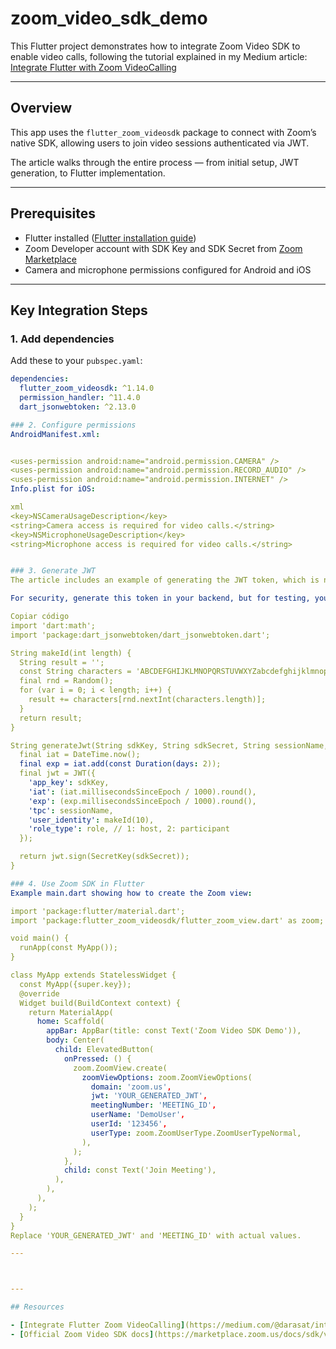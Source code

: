 
# zoom_video_sdk_demo

This Flutter project demonstrates how to integrate Zoom Video SDK to enable video calls, following the tutorial explained in my Medium article:  
[Integrate Flutter with Zoom VideoCalling](https://medium.com/@darasat/integratar-flutter-zoom-videocalling-960dbec5b8f7)

---

## Overview

This app uses the `flutter_zoom_videosdk` package to connect with Zoom’s native SDK, allowing users to join video sessions authenticated via JWT.

The article walks through the entire process — from initial setup, JWT generation, to Flutter implementation.

---

## Prerequisites

- Flutter installed ([Flutter installation guide](https://flutter.dev/docs/get-started/install))  
- Zoom Developer account with SDK Key and SDK Secret from [Zoom Marketplace](https://marketplace.zoom.us/)  
- Camera and microphone permissions configured for Android and iOS  

---

## Key Integration Steps

### 1. Add dependencies

Add these to your `pubspec.yaml`:

```yaml
dependencies:
  flutter_zoom_videosdk: ^1.14.0
  permission_handler: ^11.4.0
  dart_jsonwebtoken: ^2.13.0

### 2. Configure permissions
AndroidManifest.xml:


<uses-permission android:name="android.permission.CAMERA" />
<uses-permission android:name="android.permission.RECORD_AUDIO" />
<uses-permission android:name="android.permission.INTERNET" />
Info.plist for iOS:

xml
<key>NSCameraUsageDescription</key>
<string>Camera access is required for video calls.</string>
<key>NSMicrophoneUsageDescription</key>
<string>Microphone access is required for video calls.</string>


### 3. Generate JWT
The article includes an example of generating the JWT token, which is necessary for authentication.

For security, generate this token in your backend, but for testing, you can generate it locally as follows:

Copiar código
import 'dart:math';
import 'package:dart_jsonwebtoken/dart_jsonwebtoken.dart';

String makeId(int length) {
  String result = '';
  const String characters = 'ABCDEFGHIJKLMNOPQRSTUVWXYZabcdefghijklmnopqrstuvwxyz0123456789';
  final rnd = Random();
  for (var i = 0; i < length; i++) {
    result += characters[rnd.nextInt(characters.length)];
  }
  return result;
}

String generateJwt(String sdkKey, String sdkSecret, String sessionName, int role) {
  final iat = DateTime.now();
  final exp = iat.add(const Duration(days: 2));
  final jwt = JWT({
    'app_key': sdkKey,
    'iat': (iat.millisecondsSinceEpoch / 1000).round(),
    'exp': (exp.millisecondsSinceEpoch / 1000).round(),
    'tpc': sessionName,
    'user_identity': makeId(10),
    'role_type': role, // 1: host, 2: participant
  });

  return jwt.sign(SecretKey(sdkSecret));
}

### 4. Use Zoom SDK in Flutter
Example main.dart showing how to create the Zoom view:

import 'package:flutter/material.dart';
import 'package:flutter_zoom_videosdk/flutter_zoom_view.dart' as zoom;

void main() {
  runApp(const MyApp());
}

class MyApp extends StatelessWidget {
  const MyApp({super.key});
  @override
  Widget build(BuildContext context) {
    return MaterialApp(
      home: Scaffold(
        appBar: AppBar(title: const Text('Zoom Video SDK Demo')),
        body: Center(
          child: ElevatedButton(
            onPressed: () {
              zoom.ZoomView.create(
                zoomViewOptions: zoom.ZoomViewOptions(
                  domain: 'zoom.us',
                  jwt: 'YOUR_GENERATED_JWT',
                  meetingNumber: 'MEETING_ID',
                  userName: 'DemoUser',
                  userId: '123456',
                  userType: zoom.ZoomUserType.ZoomUserTypeNormal,
                ),
              );
            },
            child: const Text('Join Meeting'),
          ),
        ),
      ),
    );
  }
}
Replace 'YOUR_GENERATED_JWT' and 'MEETING_ID' with actual values.

---



---

## Resources

- [Integrate Flutter Zoom VideoCalling](https://medium.com/@darasat/integratar-flutter-zoom-videocalling-960dbec5b8f7)  
- [Official Zoom Video SDK docs](https://marketplace.zoom.us/docs/sdk/video)  
